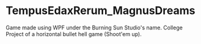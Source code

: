 # TempusEdaxRerum_MagnusDreams
Game made using WPF under the Burning Sun Studio's name. College Project of a horizontal bullet hell game (Shoot'em up).
